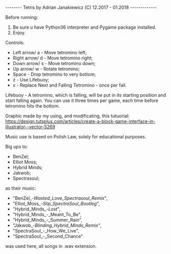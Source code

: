 -------- Tetris by Adrian Janakiewicz (C) 12.2017 - 01.2018 -------------

Before running:

1. Be sure u have Python36 interpreter and Pygame package installed.
2. Enjoy.

Controls:

- Left arrow/ a  - Move tetromino left;
- Right arrow/ d - Move tetromino right;
- Down arrow/ s  - Move tetromino down;
- Up arrow/ w    - Rotate tetromino;
- Space 	 - Drop tetromino to very bottom;
- z 		 - Use Lifebuoy;
- x          - Replace Next and Falling Tetromino - once per fall.

Lifebuoy - A tetromino, which is falling, will be put in its starting position and start falling again.
	   You can use it three times per game, each time before tetromino hits the bottom.


Graphic made by my using, and modificating, this tutuorial:
https://design.tutsplus.com/articles/create-a-block-game-interface-in-illustrator--vector-5269

Music use is based on Polish Law, solely for educational purposes. 

Big ups to:
- BenZel;
- Elliot Moss;
- Hybrid Minds;
- Jakwob;
- Spectrasoul;

as their music:

- "BenZel_-_Wasted_Love_Spectrasoul_Remix_",
- "Elliot_Moss_-_Slip_SpectraSoul_Bootleg_",
- "Hybrid_Minds_-_Lost_",
- "Hybrid_Minds_-_Meant_To_Be",
- "Hybrid_Minds_-_Summer_Rain",
- "Jakwob_-_Blinding_Hybrid_Minds_Remix_",
- "SpectraSoul_-_How_We_Live",
- "SpectraSoul_-_Second_Chance"

was used here, all songs in .wav extension.
